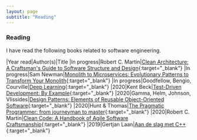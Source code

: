 ```yaml
---
layout: page
subtitle: "Reading"
---
```


### Reading

I have read the following books related to software engineering.

|Year read|Author(s)|Title
|In progress|Robert C. Martin|[Clean Architecture: A Craftsman's Guide to Software Structure and Design](http://www.worldcat.org/oclc/1012608195){:target="_blank"}
|In progress|Sam Newman|[Monolith to Microservices: Evolutionary Patterns to Transform Your Monolith](http://www.worldcat.org/oclc/1225960676){:target="_blank"}
|In progress|Goodfellow, Bengio, Courville|[Deep Learning](http://www.worldcat.org/oclc/1039124561){:target="_blank"}
|2020|Kent Beck|[Test-Driven Development: By Example](http://www.worldcat.org/oclc/1041262122){:target="_blank"}
|2020|Gamma, Helm, Johnson, Vlissides|[Design Patterns: Elements of Reusable Object-Oriented Software](http://www.worldcat.org/oclc/961356420){:target="_blank"}
|2020|Hunt & Thomas|[The Pragmatic Programmer: from journeyman to master](http://www.worldcat.org/oclc/918899734){:target="_blank"}
|2020|Robert C. Martin|[Clean Code: A Handbook of Agile Software Craftsmanship](http://www.worldcat.org/oclc/968264214){:target="_blank"}
|2019|Gertjan Laan|[Aan de slag met C++](http://www.worldcat.org/oclc/992966118){:target="_blank"}
